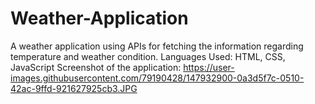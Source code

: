 # Weather-Application
A weather application using APIs for fetching the information regarding temperature and weather condition.
Languages Used: HTML, CSS, JavaScript
Screenshot of the application: https://user-images.githubusercontent.com/79190428/147932900-0a3d5f7c-0510-42ac-9ffd-921627925cb3.JPG
